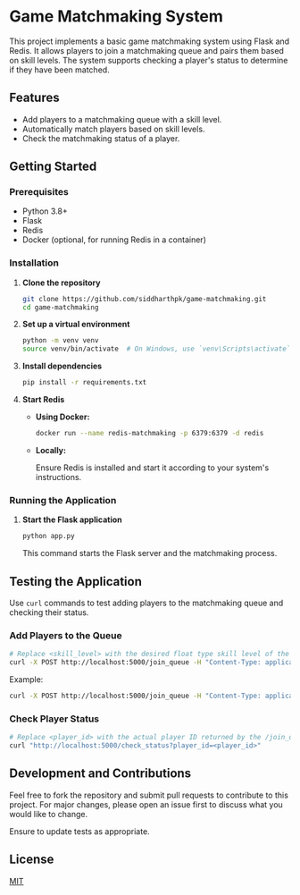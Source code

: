 # Game Matchmaking System

This project implements a basic game matchmaking system using Flask and Redis. It allows players to join a matchmaking queue and pairs them based on skill levels. The system supports checking a player's status to determine if they have been matched.

## Features

- Add players to a matchmaking queue with a skill level.
- Automatically match players based on skill levels.
- Check the matchmaking status of a player.

## Getting Started

### Prerequisites

- Python 3.8+
- Flask
- Redis
- Docker (optional, for running Redis in a container)

### Installation

1. **Clone the repository**

   ```bash
   git clone https://github.com/siddharthpk/game-matchmaking.git
   cd game-matchmaking
   ```

2. **Set up a virtual environment**

   ```bash
   python -m venv venv
   source venv/bin/activate  # On Windows, use `venv\Scripts\activate`
   ```

3. **Install dependencies**

   ```bash
   pip install -r requirements.txt
   ```

4. **Start Redis**

   - **Using Docker:**

     ```bash
     docker run --name redis-matchmaking -p 6379:6379 -d redis
     ```

   - **Locally:**

     Ensure Redis is installed and start it according to your system's instructions.

### Running the Application

1. **Start the Flask application**

   ```bash
   python app.py
   ```

   This command starts the Flask server and the matchmaking process.

## Testing the Application

Use `curl` commands to test adding players to the matchmaking queue and checking their status.

### Add Players to the Queue

```bash
# Replace <skill_level> with the desired float type skill level of the player
curl -X POST http://localhost:5000/join_queue -H "Content-Type: application/json" -d '{"skill_level": <skill_level>}'
```

Example:

```bash
curl -X POST http://localhost:5000/join_queue -H "Content-Type: application/json" -d '{"skill_level": 10.5}'
```

### Check Player Status

```bash
# Replace <player_id> with the actual player ID returned by the /join_queue request
curl "http://localhost:5000/check_status?player_id=<player_id>"
```

## Development and Contributions

Feel free to fork the repository and submit pull requests to contribute to this project. For major changes, please open an issue first to discuss what you would like to change.

Ensure to update tests as appropriate.

## License

[MIT](https://choosealicense.com/licenses/mit/)
